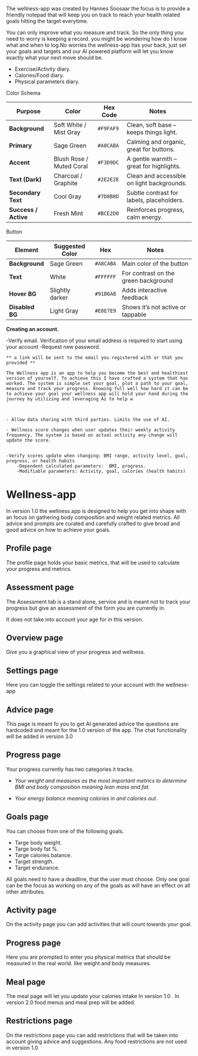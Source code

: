 

The wellness-app  was created by Hannes Soosaar the focus is to provide a friendly notepad that will keep you on track to reach your health related goals hitting the target everytime.

You can only improve what you measure and track. So the only thing you need to worry is keeping a record. you might be wondering how do I know what and when to log.No worries the wellness-app has your back, just set your goals and targets and our AI powered platform will let you know exactly what your next move should be. 

- Exercise/Activity diary. 
- Calories/Food diary.
- Physical parameters diary.





Color Schema

| Purpose              | Color                    | Hex Code  | Notes                                      |
| -------------------- | ------------------------ | --------- | ------------------------------------------ |
| **Background**       | Soft White / Mist Gray   | `#F9FAF9` | Clean, soft base – keeps things light.     |
| **Primary**          | Sage Green               | `#A8CABA` | Calming and organic, great for buttons.    |
| **Accent**           | Blush Rose / Muted Coral | `#F3D9DC` | A gentle warmth – great for highlights.    |
| **Text (Dark)**      | Charcoal / Graphite      | `#2E2E2E` | Clean and accessible on light backgrounds. |
| **Secondary Text**   | Cool Gray                | `#7D8B8D` | Subtle contrast for labels, placeholders.  |
| **Success / Active** | Fresh Mint               | `#BCE2D0` | Reinforces progress, calm energy.          |

Button

| Element         | Suggested Color | Hex       | Notes                                |
| --------------- | --------------- | --------- | ------------------------------------ |
| **Background**  | Sage Green      | `#A8CABA` | Main color of the button             |
| **Text**        | White           | `#FFFFFF` | For contrast on the green background |
| **Hover BG**    | Slightly darker | `#91B6A8` | Adds interactive feedback            |
| **Disabled BG** | Light Gray      | `#E0E7E9` | Shows it’s not active or tappable    |



**Creating an account.**

-Verify email.
    Verification of your email address is required to start using your account
-Request new password.

    ** a link will be sent to the email you registered with or that you provided **

    The Wellness app is an app to help you become the best and healthiest version of yourself. To achieve this I have crafted a system that has worked. The system is simple set your goal, plot a path to your goal, measure and track your progress. Knowing full well how hard it can be to achieve your goal your wellness app will hold your hand during the journey by utilizing and leveraging Ai to help w



    - Allow data sharing with third parties. Limits the use of AI.

    - Wellness score changes when user updates their weekly activity frequency. The system is based on actual activity any change will update the score.


    -Verify scores update when changing: BMI range, activity level, goal, progress, or health habits
        -Dependent calculated parameters:  BMI, progress.
        -Modifiable parameters: Activity, goal, calories (health habits)

# Wellness-app
In version 1.0 the wellness app is designed to help you get into shape with an focus on gathering body composition and weight related metrics. All advice and prompts are curated and carefully crafted to give broad and good advice on how to achieve your goals.


## Profile page 
The profile page holds your basic metrics, that will be used to calculate your progress and metrics.

## Assessment page

The Assessment tab is a stand alone, service and is meant not to track your progress but give an assessment of the form you are currently in.

It does not take into account your age for in this version.

## Overview page

Give you a graphical view of your progress and wellness.

## Settings page

Here you can toggle the settings related to your account with the wellness-app

## Advice page

This page is meant fo you to get AI generated advice the questions are hardcoded and meant for the 1.0 version of the app. The chat functionality will be added in version 3.0

## Progress page

Your progress currently has two categories it tracks.

- *Your weight and measures as the most important metrics to determine BMI and body composition meaning lean mass and fat.*

- *Your energy balance meaning calories in and calories out.*


## Goals page

You can choose from one of the following goals.

* Targe body weight.
* Targe body fat %.
* Targe calories balance.
* Target strength.
* Target endurance.

All goals need to have a deadline, that the user must choose.
Only one goal can be the focus as working on any of the goals as will have an effect on all other attributes.

## Activity page

On the activity page you can add activities that will count towards your goal.

## Progress page

Here you are prompted to enter you physical metrics that should be measured in the real world. like weight and body measures.

## Meal page

The meal page will let you update your calories intake In version 1.0 . In version 2.0 food menus and meal prep will be added.

## Restrictions page

On the restrictions page you can add restrictions that will be taken into account giving advice and suggestions. Any food restrictions are not used in version 1.0